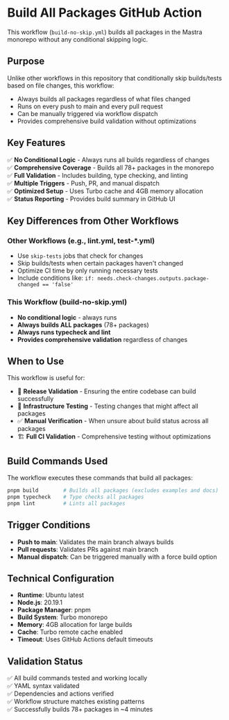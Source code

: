 # Build All Packages GitHub Action

This workflow (`build-no-skip.yml`) builds all packages in the Mastra monorepo without any conditional skipping logic.

## Purpose

Unlike other workflows in this repository that conditionally skip builds/tests based on file changes, this workflow:

- Always builds all packages regardless of what files changed
- Runs on every push to main and every pull request
- Can be manually triggered via workflow dispatch
- Provides comprehensive build validation without optimizations

## Key Features

✅ **No Conditional Logic** - Always runs all builds regardless of changes  
✅ **Comprehensive Coverage** - Builds all 78+ packages in the monorepo  
✅ **Full Validation** - Includes building, type checking, and linting  
✅ **Multiple Triggers** - Push, PR, and manual dispatch  
✅ **Optimized Setup** - Uses Turbo cache and 4GB memory allocation  
✅ **Status Reporting** - Provides build summary in GitHub UI

## Key Differences from Other Workflows

### Other Workflows (e.g., lint.yml, test-\*.yml)

- Use `skip-tests` jobs that check for changes
- Skip builds/tests when certain packages haven't changed
- Optimize CI time by only running necessary tests
- Include conditions like: `if: needs.check-changes.outputs.package-changed == 'false'`

### This Workflow (build-no-skip.yml)

- **No conditional logic** - always runs
- **Always builds ALL packages** (78+ packages)
- **Always runs typecheck and lint**
- **Provides comprehensive validation** regardless of changes

## When to Use

This workflow is useful for:

- 🚀 **Release Validation** - Ensuring the entire codebase can build successfully
- 🔧 **Infrastructure Testing** - Testing changes that might affect all packages
- ✅ **Manual Verification** - When unsure about build status across all packages
- 🏗️ **Full CI Validation** - Comprehensive testing without optimizations

## Build Commands Used

The workflow executes these commands that build all packages:

```bash
pnpm build        # Builds all packages (excludes examples and docs)
pnpm typecheck    # Type checks all packages
pnpm lint         # Lints all packages
```

## Trigger Conditions

- **Push to main**: Validates the main branch always builds
- **Pull requests**: Validates PRs against main branch
- **Manual dispatch**: Can be triggered manually with a force build option

## Technical Configuration

- **Runtime**: Ubuntu latest
- **Node.js**: 20.19.1
- **Package Manager**: pnpm
- **Build System**: Turbo monorepo
- **Memory**: 4GB allocation for large builds
- **Cache**: Turbo remote cache enabled
- **Timeout**: Uses GitHub Actions default timeouts

## Validation Status

✅ All build commands tested and working locally  
✅ YAML syntax validated  
✅ Dependencies and actions verified  
✅ Workflow structure matches existing patterns  
✅ Successfully builds 78+ packages in ~4 minutes
